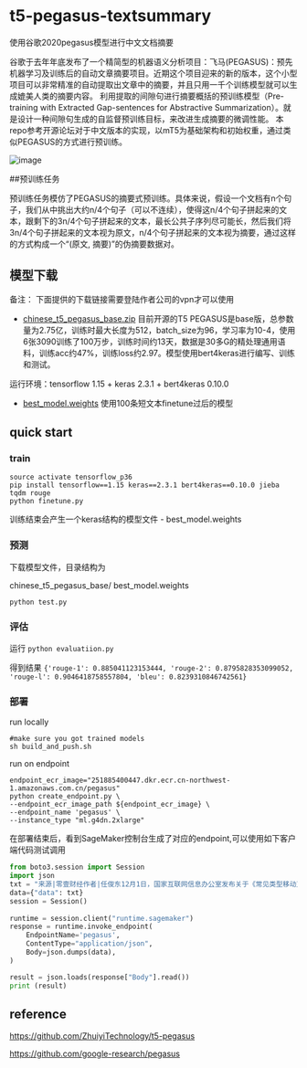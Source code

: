 # t5-pegasus-textsummary
使用谷歌2020pegasus模型进行中文文档摘要

谷歌于去年年底发布了一个精简型的机器语义分析项目：飞马(PEGASUS)：预先机器学习及训练后的自动文章摘要项目。近期这个项目迎来的新的版本，这个小型项目可以非常精准的自动提取出文章中的摘要，并且只用一千个训练模型就可以生成媲美人类的摘要内容。
利用提取的间隙句进行摘要概括的预训练模型（Pre-training with Extracted Gap-sentences for Abstractive Summarization）。就是设计一种间隙句生成的自监督预训练目标，来改进生成摘要的微调性能。
本repo参考开源论坛对于中文版本的实现，以mT5为基础架构和初始权重，通过类似PEGASUS的方式进行预训练。

![image](https://github.com/jackie930/t5-pegasus-textsummary/blob/main/1.png)

##预训练任务

预训练任务模仿了PEGASUS的摘要式预训练。具体来说，假设一个文档有n个句子，我们从中挑出大约n/4个句子（可以不连续），使得这n/4个句子拼起来的文本，跟剩下的3n/4个句子拼起来的文本，最长公共子序列尽可能长，然后我们将3n/4个句子拼起来的文本视为原文，n/4个句子拼起来的文本视为摘要，通过这样的方式构成一个“(原文, 摘要)”的伪摘要数据对。

## 模型下载
备注： 下面提供的下载链接需要登陆作者公司的vpn才可以使用
* [chinese_t5_pegasus_base.zip](https://amazon.awsapps.com/workdocs/index.html#/folder/de75a58625bdc3a6ae7f659c252924917c0f956ee33dc6a5f0a6cc2283a63a72) 目前开源的T5 PEGASUS是base版，总参数量为2.75亿，训练时最大长度为512，batch_size为96，学习率为10-4，使用6张3090训练了100万步，训练时间约13天，数据是30多G的精处理通用语料，训练acc约47%，训练loss约2.97。模型使用bert4keras进行编写、训练和测试。

运行环境：tensorflow 1.15 + keras 2.3.1 + bert4keras 0.10.0
* [best_model.weights](https://amazon.awsapps.com/workdocs/index.html#/folder/de75a58625bdc3a6ae7f659c252924917c0f956ee33dc6a5f0a6cc2283a63a72) 使用100条短文本finetune过后的模型

## quick start

### train

~~~shell script
source activate tensorflow_p36
pip install tensorflow==1.15 keras==2.3.1 bert4keras==0.10.0 jieba tqdm rouge
python finetune.py
~~~
训练结束会产生一个keras结构的模型文件 - best_model.weights

### 预测
下载模型文件，目录结构为

chinese_t5_pegasus_base/ 
best_model.weights

~~~shell script
python test.py
~~~


### 评估

运行 `python evaluatiion.py`

得到结果 `{'rouge-1': 0.885041123153444, 'rouge-2': 0.8795828353099052, 'rouge-l': 0.9046418758557804, 'bleu': 0.8239310846742561}`

### 部署


run locally
~~~
#make sure you got trained models 
sh build_and_push.sh
~~~

run on endpoint

```shell script
endpoint_ecr_image="251885400447.dkr.ecr.cn-northwest-1.amazonaws.com.cn/pegasus"
python create_endpoint.py \
--endpoint_ecr_image_path ${endpoint_ecr_image} \
--endpoint_name 'pegasus' \
--instance_type "ml.g4dn.2xlarge"
```

在部署结束后，看到SageMaker控制台生成了对应的endpoint,可以使用如下客户端代码测试调用
```python
from boto3.session import Session
import json
txt = "来源|零壹财经作者|任俊东12月1日，国家互联网信息办公室发布关于《常见类型移动互联网应用程序（App）必要个人信息范围》公开征求意见的通知。此次《意见稿》规定了支付、借贷、银行等38类常见类型App必要个人信息范围，明确App必要个人信息界限，不得因非必要信息拒绝用户安装使用。零壹财经自今年3月起开展了手机App评测工作，通过对金融、购物、视频等10大类300多款App评测发现，9成以上APP都存在违规收集信息问题，其中违反必要原则，收集与其业务无关的个人信息、用户拒绝同意就无法安装使用等问题最为严重。上月，全国App个人信息保护监管会召开。会上阿里、腾讯、字节等互联网巨头遭监管点名批评：在App个人信息保护工作方面，存在思想漠视、侥幸心理、技术对抗三类问题。1.对38类App必要个人信息范围向社会征求意见针对此次《意见稿》，国家网信办表示，近年来App广泛应用在促进经济社会发展、服务民生等方面发挥了重要作用。同时，App超范围收集、强制收集用户个人信息普遍存在，用户拒绝同意就无法安装使用。为落实《中华人民共和国网络安全法》关于个人信息收集合法、正当、必要的原则，规范App个人信息收集行为，因而明确常见App收集必要个人信息范围。意见反馈时间截止到2020年12月16日。2.12类App无须个人信息，即可使用基本功能服务根据《意见稿》，国家网信办拟规定网络直播、在线影音、短视频、新闻资讯、运动健身、浏览器、输入法、安全管理、电子图书、拍摄美化、应用商店、实用工具类共12类App无须个人信息，即可使用基本功能服务。3.零壹App评测：9成以上App存在违规收集信息问题为规范收集APP信息收集和使用、加强个人信息保护，切实维护收集APP消费者合法权益，并依据相关监管政策法规，零壹财经App评测中心于2020年3月2日启动App评测专项工作。中心相关评测工作得到了App消费者、监管部门、相关企业、行业从业者等多方的广泛关注和支持。通过对金融、购物、视频等10大类300多款App评测发现，9成以上APP都存在违规收集信息问题，其中违反必要原则，收集与其业务无关的个人信息、用户拒绝同意就无法安装使用等问题最为严重。4.阿里、腾讯、字节等遭监管点名批评，App个人信息保护进入新的发展阶段11月27日，全国App个人信息保护监管会在北京召开，工信部召集国内互联网行业的头部企业，总结过去半年来App个人信息保护专项整治行动的成果，部署下一阶段整治行动。工信部信息通信管理局副局长鲁春从在会上表示，工信部针对大企业的App进行了全覆盖检测，对阿里巴巴的40余款、字节跳动30余款，腾讯30余款、百度20余款、网易10余款、小米10余款用户下载量大、使用率高的App进行了重点检测，发现存在思想漠视、侥幸心理、技术对抗三类问题。互联网个人信息数据野蛮生长时代已成过去，APP个人信息保护正在迎来新的发展阶段。切实维护用户合法权益，严厉惩处互联网企业违法违规行为是今后互联网监管的常态。企业只有从思想上重视、行动上遵守，把用户的利益作为企业的核心关切，才能持续发展。添加作者微信：daodao0312，可获取《常见类型移动互联网应用程序（App）必要个人信息范围（征求意见稿）》，或您有App评测需求请联系作者。"
data={"data": txt}
session = Session()
    
runtime = session.client("runtime.sagemaker")
response = runtime.invoke_endpoint(
    EndpointName='pegasus',
    ContentType="application/json",
    Body=json.dumps(data),
)

result = json.loads(response["Body"].read())
print (result)
```


## reference

https://github.com/ZhuiyiTechnology/t5-pegasus 

https://github.com/google-research/pegasus

